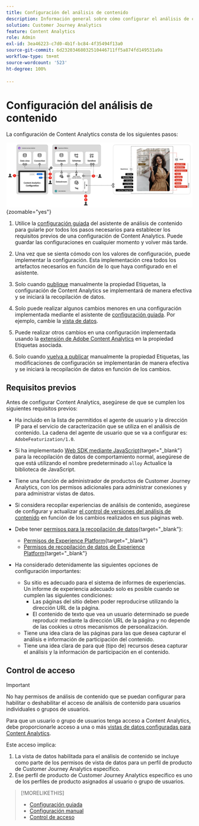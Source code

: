 ```yaml
---
title: Configuración del análisis de contenido
description: Información general sobre cómo configurar el análisis de contenido
solution: Customer Journey Analytics
feature: Content Analytics
role: Admin
exl-id: 3ea46223-c7d0-4b1f-bc84-4f35494f13a0
source-git-commit: 6d23203468032510446711ff5a874fd149531a9a
workflow-type: tm+mt
source-wordcount: '523'
ht-degree: 100%

---
```


# Configuración del análisis de contenido

La configuración de Content Analytics consta de los siguientes pasos:

![Configuración de Content Analytics](../assets/aca-configuration.svg){zoomable="yes"}

1. Utilice la [configuración guiada](guided.md) del asistente de análisis de contenido para guiarle por todos los pasos necesarios para establecer los requisitos previos de una configuración de Content Analytics. Puede guardar las configuraciones en cualquier momento y volver más tarde.
1. Una vez que se sienta cómodo con los valores de configuración, puede implementar la configuración. Esta implementación crea todos los artefactos necesarios en función de lo que haya configurado en el asistente.
1. Solo cuando [publique](manual.md) manualmente la propiedad Etiquetas, la configuración de Content Analytics se implementará de manera efectiva y se iniciará la recopilación de datos.

1. Solo puede realizar algunos cambios menores en una configuración implementada mediante el asistente de [configuración guiada](guided.md). Por ejemplo, cambie la [vista de datos](/help/data-views/data-views.md).
1. Puede realizar otros cambios en una configuración implementada usando la [extensión de Adobe Content Analytics](https://experienceleague.adobe.com/es/docs/experience-platform/tags/extensions/client/content-analytics/overview) en la propiedad Etiquetas asociada.
1. Solo cuando [vuelva a publicar](manual.md) manualmente la propiedad Etiquetas, las modificaciones de configuración se implementarán de manera efectiva y se iniciará la recopilación de datos en función de los cambios.


## Requisitos previos

Antes de configurar Content Analytics, asegúrese de que se cumplen los siguientes requisitos previos:

* Ha incluido en la lista de permitidos el agente de usuario y la dirección IP para el servicio de caracterización que se utiliza en el análisis de contenido. La cadena del agente de usuario que se va a configurar es: <code>AdobeFeaturization/1.0</code>.
* Si ha implementado [Web SDK mediante JavaScript](https://experienceleague.adobe.com/es/docs/experience-platform/web-sdk/install/library){target="_blank"} para la recopilación de datos de comportamiento normal, asegúrese de que está utilizando el nombre predeterminado <code>alloy</code> Actualice la biblioteca de JavaScript.
* Tiene una función de administrador de productos de Customer Journey Analytics, con los permisos adicionales para administrar conexiones y para administrar vistas de datos. 
* Si considera recopilar experiencias de análisis de contenido, asegúrese de configurar y actualizar [el control de versiones del análisis de contenido](manual.md#versioning) en función de los cambios realizados en sus páginas web.
* Debe tener [permisos para la recopilación de datos](https://experienceleague.adobe.com/es/docs/experience-platform/collection/permissions){target="_blank"}:
   * [Permisos de Experience Platform](https://experienceleague.adobe.com/es/docs/experience-platform/collection/permissions#adobe-experience-platform-permissions){target="_blank"}
   * [Permisos de recopilación de datos de Experience Platform](https://experienceleague.adobe.com/es/docs/experience-platform/collection/permissions#adobe-experience-platform-data-collection-permissions){target="_blank"}
* Ha considerado detenidamente las siguientes opciones de configuración importantes:

   * Su sitio es adecuado para el sistema de informes de experiencias. Un informe de experiencia adecuado solo es posible cuando se cumplen las siguientes condiciones:
      * Las páginas del sitio deben poder reproducirse utilizando la dirección URL de la página.
      * El contenido de texto que vea un usuario determinado se puede reproducir mediante la dirección URL de la página y no depende de las cookies u otros mecanismos de personalización.
   * Tiene una idea clara de las páginas para las que desea capturar el análisis e información de participación del contenido.
   * Tiene una idea clara de para qué (tipo de) recursos desea capturar el análisis y la información de participación en el contenido.


## Control de acceso

>[!IMPORTANT]
>
>No hay permisos de análisis de contenido que se puedan configurar para habilitar o deshabilitar el acceso de análisis de contenido para usuarios individuales o grupos de usuarios.
>

Para que un usuario o grupo de usuarios tenga acceso a Content Analytics, debe proporcionarle acceso a una o más [vistas de datos configuradas para Content Analytics](guided.md#data-view).

Este acceso implica:

1. La vista de datos habilitada para el análisis de contenido se incluye como parte de los permisos de vista de datos para un perfil de producto de Customer Journey Analytics específico.
1. Ese perfil de producto de Customer Journey Analytics específico es uno de los perfiles de producto asignados al usuario o grupo de usuarios.

>[!MORELIKETHIS]
>
>* [Configuración guiada](guided.md)
>* [Configuración manual](manual.md)
>* [Control de acceso](/help/technotes/access-control.md)
>
